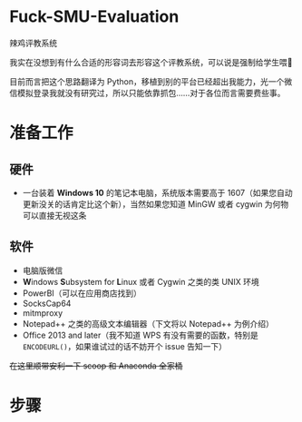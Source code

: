 # Fuck-SMU-Evaluation

辣鸡评教系统

我实在没想到有什么合适的形容词去形容这个评教系统，可以说是强制给学生喂💩

目前而言把这个思路翻译为 Python，移植到别的平台已经超出我能力，光一个微信模拟登录我就没有研究过，所以只能依靠抓包……对于各位而言需要费些事。

# 准备工作

## 硬件

- 一台装着 **Windows 10** 的笔记本电脑，系统版本需要高于 1607（如果您自动更新没关的话肯定比这个新），当然如果您知道 MinGW 或者 cygwin 为何物可以直接无视这条

## 软件

- 电脑版微信
- **W**indows **S**ubsystem for **L**inux 或者 Cygwin 之类的类 UNIX 环境
- PowerBI（可以在应用商店找到）
- SocksCap64
- mitmproxy
- Notepad++ 之类的高级文本编辑器（下文将以 Notepad++ 为例介绍）
- Office 2013 and later（我不知道 WPS 有没有需要的函数，特别是 ```ENCODEURL()```，如果谁试过的话不妨开个 issue 告知一下）

~~在这里顺带安利一下 scoop 和 Anaconda 全家桶~~

# 步骤

